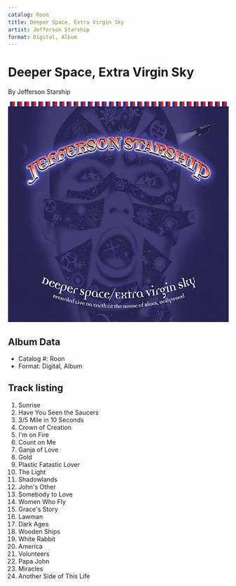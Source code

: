 ```yaml
---
catalog: Roon
title: Deeper Space, Extra Virgin Sky
artist: Jefferson Starship
format: Digital, Album
---
```


# Deeper Space, Extra Virgin Sky

By Jefferson Starship

![](../../assets/albumcovers/Jefferson_Starship-Deeper_Space__Extra_Virgin_Sky.png)

## Album Data

- Catalog #: Roon
- Format: Digital, Album


## Track listing


1. Sunrise
2. Have You Seen the Saucers
3. 3/5 Mile in 10 Seconds
4. Crown of Creation
5. I'm on Fire
6. Count on Me
7. Ganja of Love
8. Gold
9. Plastic Fatastic Lover
10. The Light
11. Shadowlands
12. John's Other
13. Somebody to Love
14. Women Who Fly
15. Grace's Story
16. Lawman
17. Dark Ages
18. Wooden Ships
19. White Rabbit
20. America
21. Volunteers
22. Papa John
23. Miracles
24. Another Side of This Life

